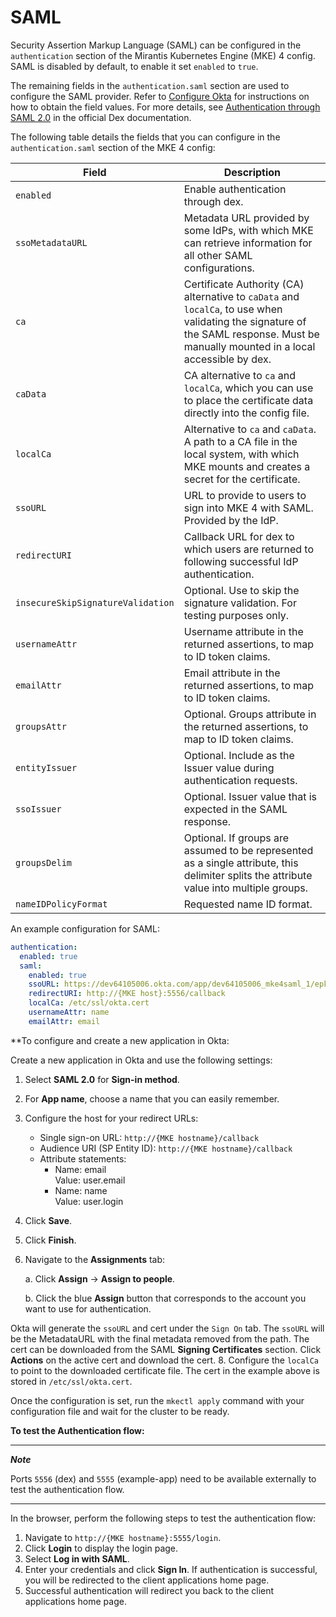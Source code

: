 # SAML

Security Assertion Markup Language (SAML) can be configured in
the `authentication` section of the Mirantis Kubernetes Engine (MKE) 4 config. 
SAML is disabled by default, to enable it set `enabled` to `true`.

The remaining fields in the `authentication.saml` section are used to configure
the SAML provider. Refer to [Configure Okta](#configure-okta) for
instructions on how to obtain the field values. For more details, see
[Authentication through SAML 2.0](https://dexidp.io/docs/connectors/saml/)
in the official Dex documentation.

The following table details the fields that you can configure in the
`authentication.saml` section of the MKE 4 config:

| Field                             | Description                                                                                                                                                      |
|-----------------------------------|------------------------------------------------------------------------------------------------------------------------------------------------------------------|
| `enabled`                         | Enable authentication through dex.                                                                                                                               |
| `ssoMetadataURL`                  | Metadata URL provided by some IdPs, with which MKE can retrieve information for all other SAML configurations.                                 |
| `ca`                              | Certificate Authority (CA) alternative to `caData` and `localCa`, to use when validating the signature of the SAML response. Must be manually mounted in a local accessible by dex. |
| `caData`                          | CA alternative to `ca` and `localCa`, which you can use to place the certificate data directly into the config file.                                                                              |
| `localCa`                         | Alternative to `ca` and `caData`. A path to a CA file in the local system, with which MKE mounts and creates a secret for the certificate.                                      |
| `ssoURL`                          | URL to provide to users to sign into MKE 4 with SAML. Provided by the IdP.                                                                                         |
| `redirectURI`                     | Callback URL for dex to which users are returned to following successful IdP authentication.                                                                  |
| `insecureSkipSignatureValidation` | Optional. Use to skip the signature validation. For testing purposes only.                                                                                   |
| `usernameAttr`                    | Username attribute in the returned assertions, to map to ID token claims.                                                                                       |
| `emailAttr`                       | Email attribute in the returned assertions, to map to ID token claims.                                                                                         |
| `groupsAttr`                      | Optional. Groups attribute in the returned assertions, to map to ID token claims.                                                                               |
| `entityIssuer`                    | Optional. Include as the Issuer value during authentication requests.                                                                                        |
| `ssoIssuer`                       | Optional. Issuer value that is expected in the SAML response.                                                                                                            |
| `groupsDelim`                     | Optional. If groups are assumed to be represented as a single attribute, this delimiter splits the attribute value into multiple groups.             |
| `nameIDPolicyFormat`              | Requested name ID format.                                                                                                                                 |

An example configuration for SAML:

```yaml
authentication:
  enabled: true
  saml:
    enabled: true
    ssoURL: https://dev64105006.okta.com/app/dev64105006_mke4saml_1/epkdtszgindywD6mF5s7/sso/saml
    redirectURI: http://{MKE host}:5556/callback
    localCa: /etc/ssl/okta.cert
    usernameAttr: name
    emailAttr: email
```

**To configure and create a new application in Okta:

Create a new application in Okta and use the following settings:

1. Select **SAML 2.0** for **Sign-in method**.
2. For **App name**, choose a name that you can easily remember.
3. Configure the host for your redirect URLs:
   - Single sign-on URL: `http://{MKE hostname}/callback`
   - Audience URI (SP Entity ID): `http://{MKE hostname}/callback`
   - Attribute statements:
     - Name: email
       <br>Value: user.email
     - Name: name
       <br>Value: user.login
4. Click **Save**.
5. Click **Finish**.
6. Navigate to the **Assignments** tab:

   a. Click **Assign** -> **Assign to people**.

   b. Click the blue **Assign** button that corresponds to the account you want to use for authentication.

Okta will generate the `ssoURL` and cert under the `Sign On` tab.
The `ssoURL` will be the MetadataURL with the final metadata removed from the path.
The cert can be downloaded from the SAML **Signing Certificates** section.
Click **Actions** on the active cert and download the cert.
8. Configure the `localCa` to point to the downloaded certificate file.
The cert in the example above is stored in `/etc/ssl/okta.cert`.

Once the configuration is set, run the `mkectl apply` command with your
configuration file and wait for the cluster to be ready.

**To test the Authentication flow:**

---
***Note***

Ports `5556` (dex) and `5555` (example-app) need to be available externally
to test the authentication flow.

---

In the browser, perform the following steps to test the authentication flow:

1. Navigate to `http://{MKE hostname}:5555/login`.
2. Click **Login** to display the login page.
3. Select **Log in with SAML**.
4. Enter your credentials and click **Sign In**. If authentication is successful, you will be redirected to the client applications home page.
5. Successful authentication will redirect you back to the client applications home page.
